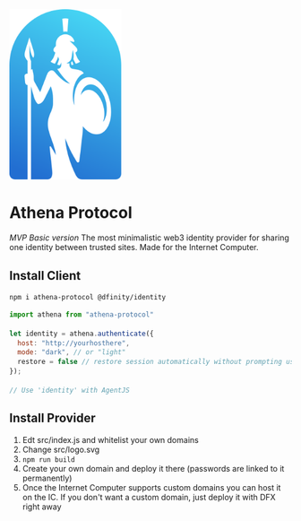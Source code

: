 <img src="./src/athene.svg" width="200">

# Athena Protocol
*MVP Basic version*
The most minimalistic web3 identity provider for sharing one identity between trusted sites.
Made for the Internet Computer.




## Install Client

```bash
npm i athena-protocol @dfinity/identity
```

```js
import athena from "athena-protocol"

let identity = athena.authenticate({
  host: "http://yourhosthere",
  mode: "dark", // or "light"
  restore = false // restore session automatically without prompting user (if user is already logged)
});

// Use 'identity' with AgentJS
```


## Install Provider

1) Edt src/index.js and whitelist your own domains
2) Change src/logo.svg
3) ```npm run build```
4) Create your own domain and deploy it there (passwords are linked to it permanently) 
5) Once the Internet Computer supports custom domains you can host it on the IC. If you don't want a custom domain, just deploy it with DFX right away


